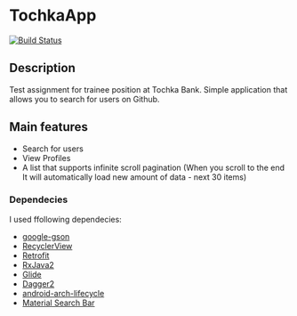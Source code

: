 # TochkaApp

[![Build Status](https://travis-ci.com/vjaos/TochkaApp.svg?branch=master)](https://travis-ci.com/github/vjaos/TochkaApp)

## Description
Test assignment for trainee position at Tochka Bank.
Simple application that allows you to search for users on Github.

## Main features
* Search for users
* View Profiles
* A list that supports infinite scroll pagination (When you scroll to the end It will automatically load new amount of data - next 30 items)

### Dependecies 
I used ffollowing dependecies:
- [google-gson](https://github.com/google/gson)
- [RecyclerView](https://developer.android.com/guide/topics/ui/layout/recyclerview)
- [Retrofit](https://square.github.io/retrofit/)
- [RxJava2](https://github.com/ReactiveX/RxJava)
- [Glide](https://github.com/bumptech/glide)
- [Dagger2](https://github.com/google/dagger)
- [android-arch-lifecycle](https://developer.android.com/reference/android/arch/lifecycle/package-summary)
- [Material Search Bar](https://github.com/mancj/MaterialSearchBar)
